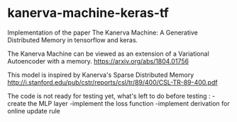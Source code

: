 # kanerva-machine-keras-tf
Implementation of the paper The Kanerva Machine: A Generative Distributed Memory in tensorflow and keras.

The Kanerva Machine can be viewed as an extension of a Variational Autoencoder with a memory.
https://arxiv.org/abs/1804.01756

This model is inspired by Kanerva's Sparse Distributed Memory
http://i.stanford.edu/pub/cstr/reports/csl/tr/89/400/CSL-TR-89-400.pdf

The code is not ready for testing yet, what's left to do before testing :
-create the MLP layer
-implement the loss function
-implement derivation for online update rule
